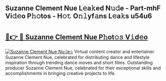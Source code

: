 ## Suzanne Clement Nue L𝚎a𝚔ed N𝚞𝚍e - Part-mhF Vi𝚍𝚎o P𝚑𝚘tos - H𝚘𝚝 O𝚗𝚕yf𝚊ns L𝚎a𝚔s u54u6

# <h2><a href="http://kf8e4kk.oniu.top/?m=Suzanne+Clement+Nue">🔗👉 🔴 Suzanne Clement Nue P𝚑ot𝚘𝚜 V𝚒d𝚎o</a></h2>

[![Suzanne Clement Nue Nu𝚍e𝚜](https://i.imgur.com/0qMVB7G.gif)](http://kf8e4kk.oniu.top/?m=Suzanne+Clement+Nue)
Virtual content creator and entertainer Suzanne Clement Nue, celebrated for distributing dance and lifestyle inspiration through trending dance moves and short films. Outstanding producer Suzanne Clement Nue, celebrated for their exceptional skills and accomplishments in bringing creative projects to life.  
